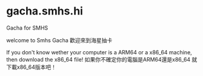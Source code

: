 # gacha.smhs.hi
Gacha for SMHS

welcome to Smhs Gacha
歡迎來到海星抽卡

If you don't know wether your computer is a ARM64 or a x86_64 machine,
then download the x86_64 file!
如果你不確定你的電腦是ARM64還是x86_64
就下載x86_64版本吧！

